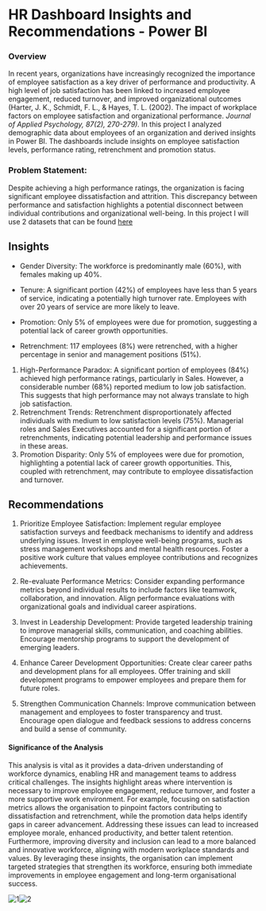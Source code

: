 # HR Dashboard Insights and Recommendations - Power BI
### Overview
In recent years, organizations have increasingly recognized the importance of employee satisfaction as a key driver of performance and productivity. A high level of job satisfaction has been linked to increased employee engagement, reduced turnover, and improved organizational outcomes (Harter, J. K., Schmidt, F. L., & Hayes, T. L. (2002). The impact of workplace factors on employee satisfaction and organizational performance. *Journal of Applied Psychology, 87(2), 270-279).*
In this project I analyzed demographic data about employees of an organization and derived insights in Power BI. The dashboards include insights on employee satisfaction levels, performance rating, retrenchment and promotion status.
### Problem Statement:

Despite achieving a high performance ratings, the organization is facing significant employee dissatisfaction and attrition. This discrepancy between performance and satisfaction highlights a potential disconnect between individual contributions and organizational well-being.
In this project I will use 2 datasets that can be found [here](https://drive.google.com/file/d/1h4bvZlHJUFAYJ5CbleAmLr6muAX1Q7rm/view)

## Insights
- Gender Diversity: The workforce is predominantly male (60%), with females making up 40%.

- Tenure: A significant portion (42%) of employees have less than 5 years of service, indicating a potentially high turnover rate. Employees with over 20 years of service are more likely to leave.

- Promotion: Only 5% of employees were due for promotion, suggesting a potential lack of career growth opportunities.

- Retrenchment: 117 employees (8%) were retrenched, with a higher percentage in senior and management positions (51%).

1. High-Performance Paradox:
A significant portion of employees (84%) achieved high performance ratings, particularly in Sales. However, a considerable number (68%) reported medium to low job satisfaction.
This suggests that high performance may not always translate to high job satisfaction.
2. Retrenchment Trends:
Retrenchment disproportionately affected individuals with medium to low satisfaction levels (75%). Managerial roles and Sales Executives accounted for a significant portion of retrenchments, indicating potential leadership and performance issues in these areas.
3. Promotion Disparity:
Only 5% of employees were due for promotion, highlighting a potential lack of career growth opportunities.
This, coupled with retrenchment, may contribute to employee dissatisfaction and turnover.

## Recommendations
1. Prioritize Employee Satisfaction:
Implement regular employee satisfaction surveys and feedback mechanisms to identify and address underlying issues.
Invest in employee well-being programs, such as stress management workshops and mental health resources.
Foster a positive work culture that values employee contributions and recognizes achievements.

2. Re-evaluate Performance Metrics:
Consider expanding performance metrics beyond individual results to include factors like teamwork, collaboration, and innovation.
Align performance evaluations with organizational goals and individual career aspirations.

3. Invest in Leadership Development:
Provide targeted leadership training to improve managerial skills, communication, and coaching abilities.
Encourage mentorship programs to support the development of emerging leaders.

4. Enhance Career Development Opportunities:
Create clear career paths and development plans for all employees.
Offer training and skill development programs to empower employees and prepare them for future roles.

5. Strengthen Communication Channels:
Improve communication between management and employees to foster transparency and trust.
Encourage open dialogue and feedback sessions to address concerns and build a sense of community.

#### Significance of the Analysis
This analysis is vital as it provides a data-driven understanding of workforce dynamics, enabling HR and management teams to address critical challenges. The insights highlight areas where intervention is necessary to improve employee engagement, reduce turnover, and foster a more supportive work environment. For example, focusing on satisfaction metrics allows the organisation to pinpoint factors contributing to dissatisfaction and retrenchment, while the promotion data helps identify gaps in career advancement. Addressing these issues can lead to increased employee morale, enhanced productivity, and better talent retention. Furthermore, improving diversity and inclusion can lead to a more balanced and innovative workforce, aligning with modern workplace standards and values.
By leveraging these insights, the organisation can implement targeted strategies that strengthen its workforce, ensuring both immediate improvements in employee engagement and long-term organisational success.


![1](https://github.com/user-attachments/assets/4f1bafba-1627-4a6b-a963-3a62c99ccf3c)![2](https://github.com/user-attachments/assets/f9555975-26dd-41cb-9507-e2b0c7456e9f)

